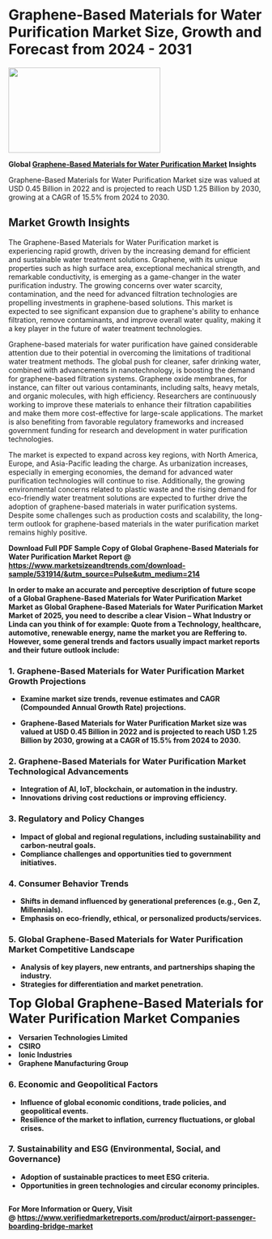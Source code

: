 <H1>Graphene-Based Materials for Water Purification Market Size, Growth and Forecast from 2024 - 2031</H1><img class="aligncenter size-medium wp-image-584254" src="https://thirdeyenews.in/wp-content/uploads/2024/09/Global-Market-Research-300x168.jpeg" alt="" width="300" height="168" /><p><strong>Global&nbsp;<a href="https://www.marketsizeandtrends.com/download-sample/531914/&amp;utm_source=Pulse&amp;utm_medium=214">Graphene-Based Materials for Water Purification Market</a> Insights</strong></p><p>Graphene-Based Materials for Water Purification Market size was valued at USD 0.45 Billion in 2022 and is projected to reach USD 1.25 Billion by 2030, growing at a CAGR of 15.5% from 2024 to 2030.</p><p><h2>Market Growth Insights</h2> <p>The Graphene-Based Materials for Water Purification market is experiencing rapid growth, driven by the increasing demand for efficient and sustainable water treatment solutions. Graphene, with its unique properties such as high surface area, exceptional mechanical strength, and remarkable conductivity, is emerging as a game-changer in the water purification industry. The growing concerns over water scarcity, contamination, and the need for advanced filtration technologies are propelling investments in graphene-based solutions. This market is expected to see significant expansion due to graphene's ability to enhance filtration, remove contaminants, and improve overall water quality, making it a key player in the future of water treatment technologies.</p> <p><strong></strong></p> <p>Graphene-based materials for water purification have gained considerable attention due to their potential in overcoming the limitations of traditional water treatment methods. The global push for cleaner, safer drinking water, combined with advancements in nanotechnology, is boosting the demand for graphene-based filtration systems. Graphene oxide membranes, for instance, can filter out various contaminants, including salts, heavy metals, and organic molecules, with high efficiency. Researchers are continuously working to improve these materials to enhance their filtration capabilities and make them more cost-effective for large-scale applications. The market is also benefiting from favorable regulatory frameworks and increased government funding for research and development in water purification technologies.</p> <p>The market is expected to expand across key regions, with North America, Europe, and Asia-Pacific leading the charge. As urbanization increases, especially in emerging economies, the demand for advanced water purification technologies will continue to rise. Additionally, the growing environmental concerns related to plastic waste and the rising demand for eco-friendly water treatment solutions are expected to further drive the adoption of graphene-based materials in water purification systems. Despite some challenges such as production costs and scalability, the long-term outlook for graphene-based materials in the water purification market remains highly positive.</p> <p><strong></p><p><span class=""><strong>Download Full PDF Sample Copy of Global Graphene-Based Materials for Water Purification Market Report</strong> @ <a href="https://www.marketsizeandtrends.com/download-sample/531914/&amp;utm_source=Pulse&amp;utm_medium=214" target="_blank">https://www.marketsizeandtrends.com/download-sample/531914/&amp;utm_source=Pulse&amp;utm_medium=214</a></span></p><p>In order to make an accurate and perceptive description of future scope of a Global&nbsp;Graphene-Based Materials for Water Purification Market Market as Global&nbsp;Graphene-Based Materials for Water Purification Market Market of 2025, you need to describe a clear Vision &ndash; What Industry or Linda can you think of for example: Quote from a Technology, healthcare, automotive, renewable energy, name the market you are Reffering to. However, some general trends and factors usually impact market reports and their future outlook include:</p><h3>1.&nbsp;<strong>Graphene-Based Materials for Water Purification Market Growth Projections</strong></h3><ul><li>Examine market size trends, revenue estimates and CAGR (Compounded Annual Growth Rate) projections.</li><li><p>Graphene-Based Materials for Water Purification Market size was valued at USD 0.45 Billion in 2022 and is projected to reach USD 1.25 Billion by 2030, growing at a CAGR of 15.5% from 2024 to 2030.</p></li></ul><h3>2.&nbsp;<strong>Graphene-Based Materials for Water Purification Market Technological Advancements</strong></h3><ul><li>Integration of AI, IoT, blockchain, or automation in the industry.</li><li>Innovations driving cost reductions or improving efficiency.</li></ul><h3>3.&nbsp;<strong>Regulatory and Policy Changes</strong></h3><ul><li>Impact of global and regional regulations, including sustainability and carbon-neutral goals.</li><li>Compliance challenges and opportunities tied to government initiatives.</li></ul><h3>4.&nbsp;<strong>Consumer Behavior Trends</strong></h3><ul><li>Shifts in demand influenced by generational preferences (e.g., Gen Z, Millennials).</li><li>Emphasis on eco-friendly, ethical, or personalized products/services.</li></ul><h3>5.&nbsp;<strong>Global Graphene-Based Materials for Water Purification Market Competitive Landscape</strong></h3><ul><li>Analysis of key players, new entrants, and partnerships shaping the industry.</li><li>Strategies for differentiation and market penetration.</li></ul><p data-pm-slice="1 1 []"><span style="color: inherit; font-family: inherit; font-size: 25px;">Top Global Graphene-Based Materials for Water Purification Market Companies</span></p><div class="" data-test-id=""><p><li>Versarien Technologies Limited</li><li> CSIRO</li><li> Ionic Industries</li><li> Graphene Manufacturing Group</li></p></div><h3>6.&nbsp;<strong>Economic and Geopolitical Factors</strong></h3><ul><li>Influence of global economic conditions, trade policies, and geopolitical events.</li><li>Resilience of the market to inflation, currency fluctuations, or global crises.</li></ul><h3>7.&nbsp;<strong>Sustainability and ESG (Environmental, Social, and Governance)</strong></h3><ul><li>Adoption of sustainable practices to meet ESG criteria.</li><li>Opportunities in green technologies and circular economy principles.</li></ul><h2><strong style="font-size: 14px;">For More Information or Query, Visit @&nbsp;</strong><a style="background-color: #ffffff; font-size: 14px;" href="https://www.marketsizeandtrends.com/report/graphene-based-materials-for-water-purification-market/" target="_blank">https://www.verifiedmarketreports.com/product/airport-passenger-boarding-bridge-market</a></h2>
